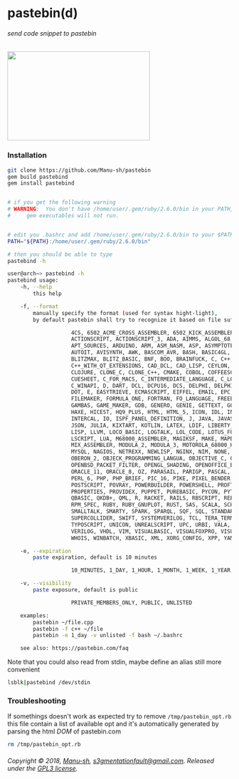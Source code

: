 # pastebin(d)
###### send code snippet to pastebin

<a href="https://asciinema.org/a/BHRFvPUWv7rJKiysAZmMlrE2v?autoplay=1&t=00:10">
  <img src="https://asciinema.org/a/BHRFvPUWv7rJKiysAZmMlrE2v.png" width="320px" height="200px" alt="" />
</a>

### Installation
```bash
git clone https://github.com/Manu-sh/pastebin
gem build pastebind
gem install pastebind


# if you get the following warning
# WARNING:  You don't have /home/user/.gem/ruby/2.6.0/bin in your PATH,
#	  gem executables will not run.


# edit you .bashrc and add /home/user/.gem/ruby/2.6.0/bin to your $PATH
PATH="${PATH}:/home/user/.gem/ruby/2.6.0/bin"

# then you should be able to type
pastebind -h

user@arch~> pastebind -h
pastebind usage:
	-h, --help
		this help

	-f, --format
		manually specify the format (used for syntax hight-light),
		by default pastebin shall try to recognize it based on file suffix)

                    4CS, 6502_ACME_CROSS_ASSEMBLER, 6502_KICK_ASSEMBLER, 6502_TASM64TASS, ABAP,
                    ACTIONSCRIPT, ACTIONSCRIPT_3, ADA, AIMMS, ALGOL_68, APACHE_LOG, APPLESCRIPT,
                    APT_SOURCES, ARDUINO, ARM, ASM_NASM, ASP, ASYMPTOTE, AUTOCONF, AUTOHOTKEY,
                    AUTOIT, AVISYNTH, AWK, BASCOM_AVR, BASH, BASIC4GL, BATCH, BIBTEX, BLITZ3D,
                    BLITZMAX, BLITZ_BASIC, BNF, BOO, BRAINFUCK, C, C++, C++_WINAPI,
                    C++_WITH_QT_EXTENSIONS, CAD_DCL, CAD_LISP, CEYLON, CFDG, CHAISCRIPT, CHAPEL,
                    CLOJURE, CLONE_C, CLONE_C++, CMAKE, COBOL, COFFEESCRIPT, COLDFUSION, CSS,
                    CUESHEET, C_FOR_MACS, C_INTERMEDIATE_LANGUAGE, C_LOADRUNNER, C_SHARP,
                    C_WINAPI, D, DART, DCL, DCPU16, DCS, DELPHI, DELPHI_PRISM_OXYGENE, DIFF, DIV,
                    DOT, E, EASYTRIEVE, ECMASCRIPT, EIFFEL, EMAIL, EPC, ERLANG, EUPHORIA, FALCON,
                    FILEMAKER, FORMULA_ONE, FORTRAN, FO_LANGUAGE, FREEBASIC, FREESWITCH, F_SHARP,
                    GAMBAS, GAME_MAKER, GDB, GENERO, GENIE, GETTEXT, GO, GROOVY, GWBASIC, HASKELL,
                    HAXE, HICEST, HQ9_PLUS, HTML, HTML_5, ICON, IDL, INI_FILE, INNO_SCRIPT,
                    INTERCAL, IO, ISPF_PANEL_DEFINITION, J, JAVA, JAVASCRIPT, JAVA_5, JCL, JQUERY,
                    JSON, JULIA, KIXTART, KOTLIN, LATEX, LDIF, LIBERTY_BASIC, LINDEN_SCRIPTING,
                    LISP, LLVM, LOCO_BASIC, LOGTALK, LOL_CODE, LOTUS_FORMULAS, LOTUS_SCRIPT,
                    LSCRIPT, LUA, M68000_ASSEMBLER, MAGIKSF, MAKE, MAPBASIC, MATLAB, MIRC,
                    MIX_ASSEMBLER, MODULA_2, MODULA_3, MOTOROLA_68000_HISOFT_DEV, MPASM, MXML,
                    MYSQL, NAGIOS, NETREXX, NEWLISP, NGINX, NIM, NONE, NULLSOFT_INSTALLER,
                    OBERON_2, OBJECK_PROGRAMMING_LANGUA, OBJECTIVE_C, OCALM_BRIEF, OCAML, OCTAVE,
                    OPENBSD_PACKET_FILTER, OPENGL_SHADING, OPENOFFICE_BASIC, OPEN_OBJECT_REXX,
                    ORACLE_11, ORACLE_8, OZ, PARASAIL, PARIGP, PASCAL, PAWN, PCRE, PER, PERL,
                    PERL_6, PHP, PHP_BRIEF, PIC_16, PIKE, PIXEL_BENDER, PLI, PLSQL, POSTGRESQL,
                    POSTSCRIPT, POVRAY, POWERBUILDER, POWERSHELL, PROFTPD, PROGRESS, PROLOG,
                    PROPERTIES, PROVIDEX, PUPPET, PUREBASIC, PYCON, PYTHON, PYTHON_FOR_S60,
                    QBASIC, QKDB+, QML, R, RACKET, RAILS, RBSCRIPT, REBOL, REG, REXX, ROBOTS,
                    RPM_SPEC, RUBY, RUBY_GNUPLOT, RUST, SAS, SCALA, SCHEME, SCILAB, SCL, SDLBASIC,
                    SMALLTALK, SMARTY, SPARK, SPARQL, SQF, SQL, STANDARDML, STONESCRIPT,
                    SUPERCOLLIDER, SWIFT, SYSTEMVERILOG, TCL, TERA_TERM, THINBASIC, TSQL,
                    TYPOSCRIPT, UNICON, UNREALSCRIPT, UPC, URBI, VALA, VBNET, VBSCRIPT, VEDIT,
                    VERILOG, VHDL, VIM, VISUALBASIC, VISUALFOXPRO, VISUAL_PRO_LOG, WHITESPACE,
                    WHOIS, WINBATCH, XBASIC, XML, XORG_CONFIG, XPP, YAML, Z80_ASSEMBLER, ZXBASIC

	-e, --expiration
		paste expiration, default is 10 minutes

                    10_MINUTES, 1_DAY, 1_HOUR, 1_MONTH, 1_WEEK, 1_YEAR, 2_WEEKS, 6_MONTHS, NEVER

	-v, --visibility
		paste exposure, default is public

                    PRIVATE_MEMBERS_ONLY, PUBLIC, UNLISTED

	examples:
		pastebin ~/file.cpp
		pastebin -f c++ ~/file
		pastebin -e 1_day -v unlisted -f bash ~/.bashrc

	see also: https://pastebin.com/faq

```

Note that you could also read from stdin, maybe define an alias still more convenient
```bash
lsblk|pastebind /dev/stdin
```

### Troubleshooting
If somethings doesn't work as expected try to remove `/tmp/pastebin_opt.rb` this file contain a list of available opt and it's automatically generated by parsing the html _DOM_ of pastebin.com

```bash
rm /tmp/pastebin_opt.rb
```

###### Copyright © 2018, [Manu-sh](https://github.com/Manu-sh), s3gmentationfault@gmail.com. Released under the [GPL3 license](LICENSE).
